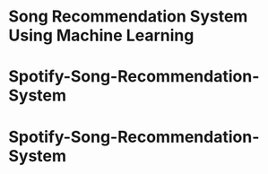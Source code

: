 # Song Recommendation System Using Machine Learning
# Spotify-Song-Recommendation-System
# Spotify-Song-Recommendation-System
